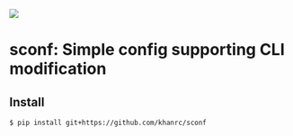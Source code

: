 ![](https://github.com/khanrc/sconf/workflows/build/badge.svg)

# sconf: Simple config supporting CLI modification


## Install

```
$ pip install git+https://github.com/khanrc/sconf
```
